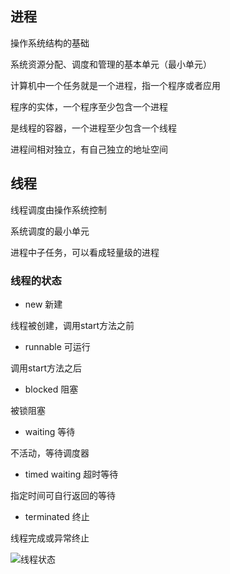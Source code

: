 ## 进程

操作系统结构的基础

系统资源分配、调度和管理的基本单元（最小单元）

计算机中一个任务就是一个进程，指一个程序或者应用

程序的实体，一个程序至少包含一个进程

是线程的容器，一个进程至少包含一个线程

进程间相对独立，有自己独立的地址空间







## 线程

线程调度由操作系统控制

系统调度的最小单元

进程中子任务，可以看成轻量级的进程





### 线程的状态

- new 新建

线程被创建，调用start方法之前

- runnable 可运行

调用start方法之后

* blocked 阻塞

被锁阻塞

* waiting 等待

不活动，等待调度器

* timed waiting 超时等待

指定时间可自行返回的等待

* terminated 终止

线程完成或异常终止



![线程状态](https://gitee.com/louisgeek/LG_Notes/raw/master/images/xiancheng_zhuangtai.png)